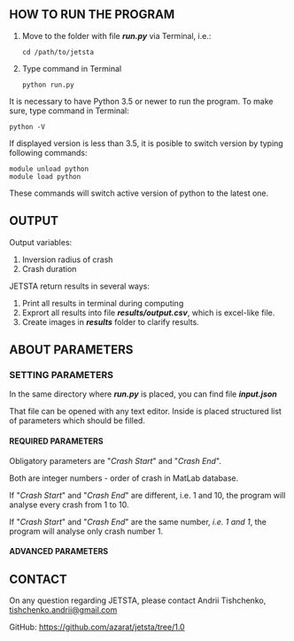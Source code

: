 ## HOW TO RUN THE PROGRAM

1. Move to the folder with file **_run.py_** via Terminal, i.e.:

    ````
    cd /path/to/jetsta
    ````
2. Type command in Terminal

    ``````
    python run.py
    ``````

It is necessary to have Python 3.5 or newer to run the program.
To make sure, type command in Terminal:

````
python -V
````

If displayed version is less than 3.5, it is posible to switch version by typing following commands:

````
module unload python
module load python
````

These commands will switch active version of python to the latest one.

## OUTPUT

Output variables:

1. Inversion radius of crash
2. Crash duration

JETSTA return results in several ways:

1. Print all results in terminal during computing
2. Exprort all results into file **_results/output.csv_**, which is excel-like file.
3. Create images in **_results_** folder to clarify results.

## ABOUT PARAMETERS
### SETTING PARAMETERS

In the same directory where **_run.py_** is placed, you can find file **_input.json_**

That file can be opened with any text editor. Inside is placed structured list of parameters which should be filled.

#### REQUIRED PARAMETERS

Obligatory parameters are "_Crash Start_" and "_Crash End_".

Both are integer numbers - order of crash in MatLab database.

If "_Crash Start_" and "_Crash End_" are different, i.e. 1 and 10, the program will analyse every crash from 1 to 10.

If "_Crash Start_" and "_Crash End_" are the same number, _i.e. 1 and 1_, the program will analyse only crash number 1.

#### ADVANCED PARAMETERS

## CONTACT
On any question regarding JETSTA, please contact Andrii Tishchenko, tishchenko.andrii@gmail.com

GitHub: https://github.com/azarat/jetsta/tree/1.0
